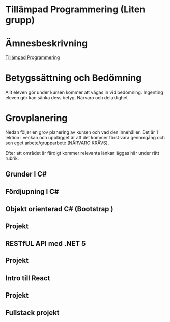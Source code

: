 # Tillämpad Programmering (Liten grupp)

# Ämnesbeskrivning 
[Tillämpad Programmering](https://www.skolverket.se/undervisning/gymnasieskolan/laroplan-program-och-amnen-i-gymnasieskolan/gymnasieprogrammen/amne?url=1530314731%2Fsyllabuscw%2Fjsp%2Fsubject.htm%3FsubjectCode%3DTIA%26courseCode%3DTIATIL00S%26tos%3Dgy&sv.url=12.5dfee44715d35a5cdfa92a3#anchor_TIATIL00S)

# Betygssättning och Bedömning
Allt eleven gör under kursen kommer att vägas in vid bedömning. Ingenting eleven gör kan sänka dess betyg. Närvaro och delaktighet


# Grovplanering
 Nedan följer en grov planering av kursen och vad den innehåller.
Det är 1 lektion i veckan och upplägget är att det kommer först vara genomgång och sen eget arbete/grupparbete (NÄRVARO KRÄVS).

Efter att området är färdigt kommer relevanta länkar läggas här under rätt rubrik.

## Grunder I C#

## Fördjupning I C# 

## Objekt orienterad C# (Bootstrap )

## Projekt

## RESTfUL API med .NET 5
 
## Projekt

## Intro till React 

## Projekt

## Fullstack projekt